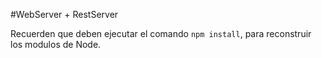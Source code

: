 #WebServer + RestServer

Recuerden que deben ejecutar el comando ```npm install```, para reconstruir los modulos de Node.